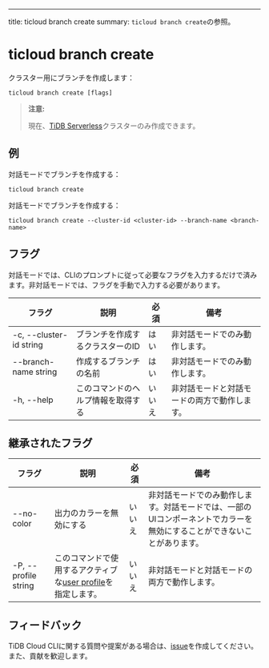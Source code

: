---
title: ticloud branch create
summary: `ticloud branch create`の参照。

# ticloud branch create

クラスター用にブランチを作成します：

```shell
ticloud branch create [flags]
```

> **注意:**
>
> 現在、[TiDB Serverless](/tidb-cloud/select-cluster-tier.md#tidb-serverless)クラスターのみ作成できます。

## 例

対話モードでブランチを作成する：

```shell
ticloud branch create
```

対話モードでブランチを作成する：

```shell
ticloud branch create --cluster-id <cluster-id> --branch-name <branch-name>
```

## フラグ

対話モードでは、CLIのプロンプトに従って必要なフラグを入力するだけで済みます。非対話モードでは、フラグを手動で入力する必要があります。

| フラグ                   | 説明                              | 必須     | 備考                                            |
|-------------------------|--------------------------------|----------|---------------------------------------------------|
| -c, --cluster-id string | ブランチを作成するクラスターのID    | はい   | 非対話モードでのみ動作します。                 |
| --branch-name string    | 作成するブランチの名前                | はい   | 非対話モードでのみ動作します。                 |
| -h, --help              | このコマンドのヘルプ情報を取得する  | いいえ | 非対話モードと対話モードの両方で動作します。|

## 継承されたフラグ

| フラグ            | 説明                                                      | 必須     | 備考                                                                                                                |
|----------------------|----------------------------------------------------------|----------|---------------------------------------------------------------------------------------------------------------------|
| --no-color           | 出力のカラーを無効にする                                    | いいえ | 非対話モードでのみ動作します。対話モードでは、一部のUIコンポーネントでカラーを無効にすることができないことがあります。    |
| -P, --profile string | このコマンドで使用するアクティブな[user profile](/tidb-cloud/cli-reference.md#user-profile)を指定します。| いいえ | 非対話モードと対話モードの両方で動作します。                                                                        |

## フィードバック

TiDB Cloud CLIに関する質問や提案がある場合は、[issue](https://github.com/tidbcloud/tidbcloud-cli/issues/new/choose)を作成してください。また、貢献を歓迎します。
